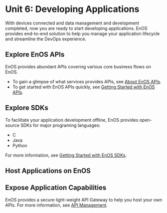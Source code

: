 #  Unit 6: Developing Applications

With devices connected and data management and development completed, now you are ready to start developing applications. EnOS provides end-to-end solution to help you manage your application lifecycle and streamline the DevOps experience.

## Explore EnOS APIs

EnOS provides abundant APIs covering various core business flows on EnOS. 

- To gain a glimpse of what services provides APIs, see [About EnOS APIs](/docs/api/en/latest/overview.html).
- To get started with EnOS APIs quickly, see [Getting Started with EnOS APIs](/docs/api/en/latest/gettingstarted.html).

## Explore SDKs

To facilitate your application development offline, EnOS provides open-source SDKs for major programing languages:

- C
- Java
- Python

For more information, see [Getting Started with EnOS SDKs](/docs/app-development/en/latest/sdk_overview).

## Host Applications on EnOS

## Expose Application Capabilities

EnOS provides a secure light-weight API Gateway to help you host your own APIs. For more information, see [API Management](/docs/api-mgmt/en/latest/api_management_overview.html).
